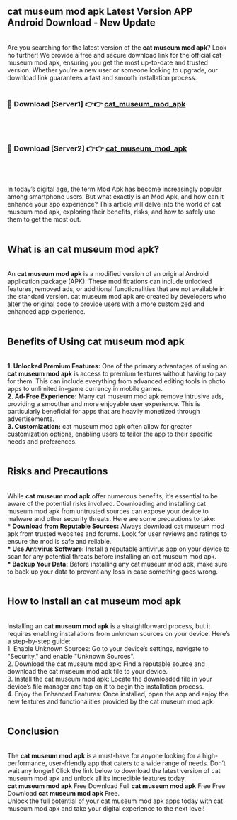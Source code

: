 ## cat museum mod apk Latest Version APP Android Download - New Update
<br>
Are you searching for the latest version of the <strong>cat museum mod apk</strong>? Look no further! We provide a free and secure download link for the official cat museum mod apk, ensuring you get the most up-to-date and trusted version. Whether you're a new user or someone looking to upgrade, our download link guarantees a fast and smooth installation process.
<br>
<br>
<h3>🔴 Download [Server1] 👉👉 <a href="https://modyolo.store/cat+museum+mod+apk">cat_museum_mod_apk</a></h3><br>
<br>
<h3>🔴 Download [Server2] 👉👉 <a href="https://modyolo.store/cat+museum+mod+apk">cat_museum_mod_apk</a></h3><br>
<br>
<br>
In today’s digital age, the term Mod Apk has become increasingly popular among smartphone users. But what exactly is an Mod Apk, and how can it enhance your app experience? This article will delve into the world of cat museum mod apk, exploring their benefits, risks, and how to safely use them to get the most out.
<br>
<br>
<h2>What is an cat museum mod apk?</h2>
<br>
An <strong>cat museum mod apk</strong> is a modified version of an original Android application package (APK). These modifications can include unlocked features, removed ads, or additional functionalities that are not available in the standard version. cat museum mod apk are created by developers who alter the original code to provide users with a more customized and enhanced app experience.
<br>
<br>
<h2>Benefits of Using cat museum mod apk</h2>
<br>
<strong> 1. Unlocked Premium Features:</strong> One of the primary advantages of using an <strong>cat museum mod apk</strong> is access to premium features without having to pay for them. This can include everything from advanced editing tools in photo apps to unlimited in-game currency in mobile games.
<br>
<strong> 2. Ad-Free Experience:</strong> Many cat museum mod apk remove intrusive ads, providing a smoother and more enjoyable user experience. This is particularly beneficial for apps that are heavily monetized through advertisements.
<br>
<strong> 3. Customization:</strong> cat museum mod apk often allow for greater customization options, enabling users to tailor the app to their specific needs and preferences.
<br>
<br>
<h2>Risks and Precautions</h2>
<br>
While <strong>cat museum mod apk</strong> offer numerous benefits, it’s essential to be aware of the potential risks involved. Downloading and installing cat museum mod apk from untrusted sources can expose your device to malware and other security threats. Here are some precautions to take:
<br>
<strong> * Download from Reputable Sources:</strong> Always download cat museum mod apk from trusted websites and forums. Look for user reviews and ratings to ensure the mod is safe and reliable.
<br>
<strong> * Use Antivirus Software:</strong> Install a reputable antivirus app on your device to scan for any potential threats before installing an cat museum mod apk.
<br>
<strong> * Backup Your Data:</strong> Before installing any cat museum mod apk, make sure to back up your data to prevent any loss in case something goes wrong.
<br>
<br>
<h2>How to Install an cat museum mod apk</h2>
<br>
Installing an <strong>cat museum mod apk</strong> is a straightforward process, but it requires enabling installations from unknown sources on your device. Here’s a step-by-step guide:
<br>
 1. Enable Unknown Sources: Go to your device’s settings, navigate to "Security," and enable "Unknown Sources".
<br>
 2. Download the cat museum mod apk: Find a reputable source and download the cat museum mod apk file to your device.
<br>
 3. Install the cat museum mod apk: Locate the downloaded file in your device’s file manager and tap on it to begin the installation process.
<br>
 4. Enjoy the Enhanced Features: Once installed, open the app and enjoy the new features and functionalities provided by the cat museum mod apk.
<br>
<br>
<h2><strong>Conclusion</strong></h2>
<br>
The <strong>cat museum mod apk</strong> is a must-have for anyone looking for a high-performance, user-friendly app that caters to a wide range of needs. Don’t wait any longer! Click the link below to download the latest version of cat museum mod apk and unlock all its incredible features today.
<br>
<strong>cat museum mod apk</strong> Free Download Full <strong>cat museum mod apk</strong> Free Free Download <strong>cat museum mod apk</strong> Free.
<br>
Unlock the full potential of your cat museum mod apk apps today with cat museum mod apk and take your digital experience to the next level!